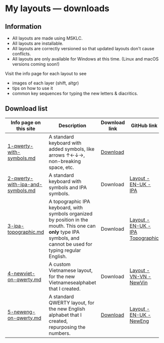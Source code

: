 # My layouts — downloads

## Information

* All layouts are made using MSKLC.
* All layouts are installable.
* All layouts are correctly versioned so that updated layouts don't cause conflicts.
* All layouts are only available for Windows at this time. (Linux and macOS versions coming soon!)

Visit the info page for each layout to see&#x20;

* images of each layer (shift, altgr)
* tips on how to use it
* common key sequences for typing the new letters & diacritics.

## Download list

<table data-full-width="true"><thead><tr><th width="273">Info page on this site</th><th width="344">Description</th><th width="141">Download link</th><th>GitHub link</th></tr></thead><tbody><tr><td><a data-mention href="1-qwerty-with-symbols.md">1-qwerty-with-symbols.md</a></td><td>A standard keyboard with added symbols, like arrows ↑←↓→, non-breaking space, etc.</td><td><a data-footnote-ref href="#user-content-fn-1">Download</a></td><td></td></tr><tr><td><a data-mention href="2-qwerty-with-ipa-and-symbols.md">2-qwerty-with-ipa-and-symbols.md</a></td><td>A standard keyboard with symbols and IPA symbols.</td><td>Download</td><td><a href="https://github.com/fazzaan/keyboard-layouts/tree/main/Layout%20-%20EN-UK%20-%20IPA">Layout - EN-UK - IPA</a></td></tr><tr><td><a data-mention href="3-ipa-topographic.md">3-ipa-topographic.md</a></td><td>A topographic IPA keyboard, with symbols organized by position in the mouth. This one can <strong>only</strong> type IPA symbols, and cannot be used for typing regular English.</td><td>Download</td><td><a href="https://github.com/fazzaan/keyboard-layouts/tree/main/Layout%20-%20EN-UK%20-%20IPA%20Topographic">Layout - EN-UK - IPA Topographic</a></td></tr><tr><td><a data-mention href="4-newviet-on-qwerty.md">4-newviet-on-qwerty.md</a></td><td>A custom Vietnamese layout, for the new Vietnamesealphabet that I created.</td><td>Download</td><td><a href="https://github.com/fazzaan/keyboard-layouts/tree/main/Layout%20-%20VN-VN%20-%20NewVin">Layout - VN-VN - NewVin</a></td></tr><tr><td><a data-mention href="5-neweng-on-qwerty.md">5-neweng-on-qwerty.md</a></td><td>A standard QWERTY layout, for the new English alphabet that I created, repurposing the numbers.</td><td><a href="https://github.com/fazzaan/keyboard-layouts/releases/latest">Download</a></td><td><a href="https://github.com/fazzaan/keyboard-layouts/tree/main/Layout%20-%20EN-UK%20-%20NewEng">Layout - EN-UK - NewEng</a></td></tr></tbody></table>



[^1]: links coming soon!
